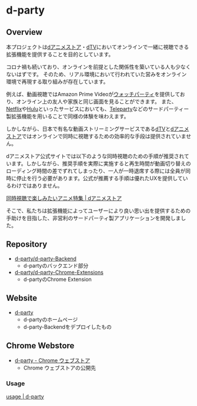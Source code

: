 # d-party

## Overview

本プロジェクトは[dアニメストア](https://anime.dmkt-sp.jp/animestore/)・[dTV](https://video.dmkt-sp.jp/)においてオンラインで一緒に視聴できる拡張機能を提供することを目的としています。

コロナ禍も続いており、オンラインを前提とした関係性を築いている人も少なくないはずです。
そのため、リアル環境において行われていた営みをオンライン環境で再現する取り組みが存在しています。

例えば、動画視聴ではAmazon Prime Videoが[ウォッチパーティ](https://www.amazon.co.jp/adlp/watchparty)を提供しており、オンライン上の友人や家族と同じ画面を見ることができます。
また、[Netflix](https://www.netflix.com/jp/)や[Hulu](https://www.hulu.jp/)といったサービスにおいても、[Teleparty](https://www.teleparty.com/)などのサードパーティー製拡張機能を用いることで同様の体験を味わえます。

しかしながら、日本で有名な動画ストリーミングサービスである[dTV](https://video.dmkt-sp.jp/)と[dアニメストア](https://anime.dmkt-sp.jp/animestore/tp_pc)ではオンラインで同時に視聴するための効率的な手段は提供されていません。

dアニメストア公式サイトでは以下のような同時視聴のための手順が推奨されています。しかしながら、推奨手順を実際に実施すると再生時間が動画切り替えのローディング時間の差でずれてしまったり、一人が一時退席する際には全員が同時に停止を行う必要があります。公式が推薦する手順は優れたUXを提供しているわけではありません。

[同時視聴で楽しみたいアニメ特集 | dアニメストア](https://anime.dmkt-sp.jp/animestore/CP/CP00001106)

そこで、私たちは拡張機能によってユーザーにより良い思い出を提供するための手助けを目指した、非営利のサードパーティ製アプリケーションを開発しました。

## Repository

- [d-party/d-party-Backend](https://github.com/d-party/d-party-Backend)
   - d-partyのバックエンド部分
-  [d-party/d-party-Chrome-Extensions](https://github.com/d-party/d-party-Chrome-Extensions)
   - d-partyのChrome Extension

## Website

- [d-party](https://d-party.net/)
   - d-partyのホームページ
   - d-party-Backendをデプロイしたもの

## Chrome Webstore

- [d-party - Chrome ウェブストア](https://chrome.google.com/webstore/detail/d-party/ibmlcfpijglpfbfgaleaeooebgdgcbpc)
   - Chrome ウェブストアの公開先

### Usage
[usage | d-party](https://d-party.net/usage)
